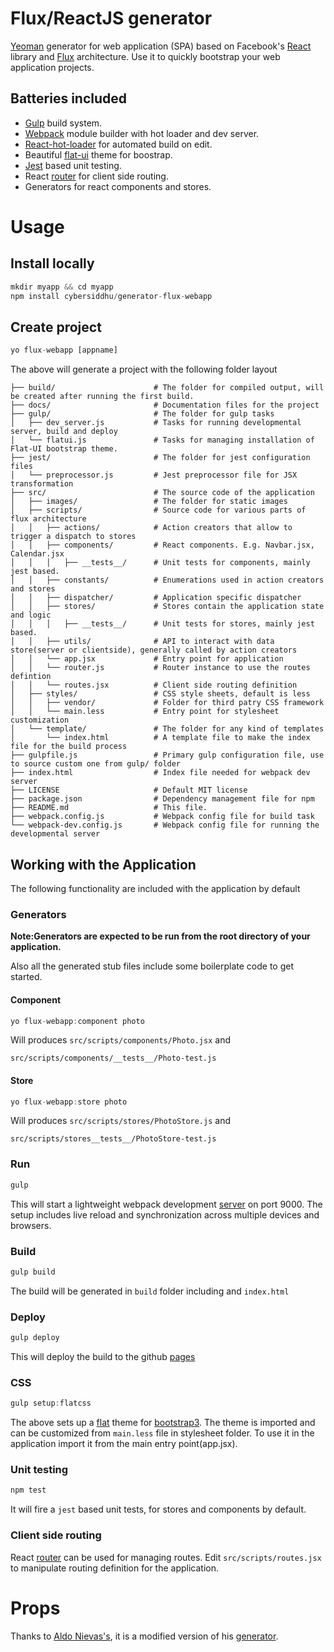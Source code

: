 # Flux/ReactJS generator

[Yeoman](http://yeoman.io) generator for web application (SPA) based on
Facebook's [React](https://facebook.github.io/react/) library and
[Flux](http://facebook.github.io/flux/) architecture. Use it to quickly
bootstrap your web application projects. 

## Batteries included
* [Gulp](http://gulpjs.com) build system.
* [Webpack](http://webpack.github.io) module builder with hot loader and dev server.
* [React-hot-loader](http://gaearon.github.io/react-hot-loader/) for automated build on edit.
* Beautiful [flat-ui](http://designmodo.github.io/Flat-UI/) theme for boostrap. 
* [Jest](http://facebook.github.io/jest/) based unit testing.
* React [router](https://github.com/rackt/react-router) for client side routing.
* Generators for react components and stores.

# Usage
## Install locally
```js
mkdir myapp && cd myapp
npm install cybersiddhu/generator-flux-webapp
```

## Create project
```js
yo flux-webapp [appname]
```

The above will generate a project with the following folder layout

```
├── build/                      # The folder for compiled output, will be created after running the first build.
├── docs/                       # Documentation files for the project
├── gulp/                       # The folder for gulp tasks
│   ├── dev_server.js           # Tasks for running developmental server, build and deploy
│   └── flatui.js               # Tasks for managing installation of Flat-UI bootstrap theme.
├── jest/                       # The folder for jest configuration files
│   └── preprocessor.js         # Jest preprocessor file for JSX transformation
├── src/                        # The source code of the application
│   ├── images/                 # The folder for static images
│   ├── scripts/                # Source code for various parts of flux architecture
│   │   ├── actions/            # Action creators that allow to trigger a dispatch to stores
│   │   ├── components/         # React components. E.g. Navbar.jsx, Calendar.jsx
│   │   │   ├── __tests__/      # Unit tests for components, mainly jest based.
│   │   ├── constants/          # Enumerations used in action creators and stores
│   │   ├── dispatcher/         # Application specific dispatcher
│   │   ├── stores/             # Stores contain the application state and logic
│   │   │   ├── __tests__/      # Unit tests for stores, mainly jest based.
│   │   ├── utils/              # API to interact with data store(server or clientside), generally called by action creators
│   │   └── app.jsx             # Entry point for application
│   │   └── router.js           # Router instance to use the routes defintion
│   │   └── routes.jsx          # Client side routing definition
│   ├── styles/                 # CSS style sheets, default is less
│   │   ├── vendor/             # Folder for third patry CSS framework
│   │   └── main.less           # Entry point for stylesheet customization
│   └── template/               # The folder for any kind of templates
│       └── index.html          # A template file to make the index file for the build process
├── gulpfile.js                 # Primary gulp configuration file, use to source custom one from gulp/ folder
├── index.html                  # Index file needed for webpack dev server
├── LICENSE                     # Default MIT license 
├── package.json                # Dependency management file for npm
├── README.md                   # This file.
├── webpack.config.js           # Webpack config file for build task
└── webpack-dev.config.js       # Webpack config file for running the developmental server

```

## Working with the Application
The following functionality are included with the application by default

### Generators
__Note:Generators are expected to be run from the root directory of your application.__

Also all the generated stub files include some boilerplate code to get started.

#### Component

```js
yo flux-webapp:component photo
```

Will produces  ```src/scripts/components/Photo.jsx```  and
```
src/scripts/components/__tests__/Photo-test.js
```

#### Store

```js
yo flux-webapp:store photo
```

Will produces ```src/scripts/stores/PhotoStore.js``` and
```
src/scripts/stores__tests__/PhotoStore-test.js
```


### Run

```js
gulp
```

This will start a lightweight webpack development
[server](http://webpack.github.io/docs/webpack-dev-server.html) on port 9000.
The setup includes live reload and synchronization across multiple devices and
browsers.

### Build

```js
gulp build
```

The build will be generated in ```build``` folder including and ```index.html```

### Deploy

```js
gulp deploy
```

This will deploy the build to the github [pages](https://pages.github.com/)

### CSS

```js
gulp setup:flatcss
```

The above sets up a [flat](https://github.com/designmodo/Flat-UI) theme for
[bootstrap3](http://getbootstrap.com). The theme is imported and can be
customized from ```main.less``` file in stylesheet folder. To use it in the
application import it from the main entry point(app.jsx).

### Unit testing

```js
npm test
```

It will fire a ```jest``` based unit tests, for stores and components by default.

### Client side routing
React [router](https://github.com/rackt/react-router) can be used for managing
routes. Edit ```src/scripts/routes.jsx``` to manipulate routing definition for
the application.


# Props
Thanks to [Aldo Nievas's](https://github.com/alduro), it is a modified version
of his [generator](https://github.com/alduro/generator-flux-webapp).
